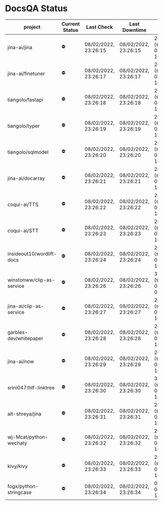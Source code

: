# DocsQA Status

|         project         |Current Status|     Last Check     |   Last Downtime    |              % Uptime              |
|-------------------------|--------------|--------------------|--------------------|------------------------------------|
|jina-ai/jina             |⛔️           |08/02/2022, 23:26:15|08/02/2022, 23:26:15|263.411 (since 07/29/2022, 16:38:18)|
|jina-ai/finetuner        |⛔️           |08/02/2022, 23:26:17|08/02/2022, 23:26:17|263.424 (since 07/29/2022, 16:38:18)|
|tiangolo/fastapi         |⛔️           |08/02/2022, 23:26:18|08/02/2022, 23:26:18|263.442 (since 07/29/2022, 16:38:18)|
|tiangolo/typer           |⛔️           |08/02/2022, 23:26:19|08/02/2022, 23:26:19|263.437 (since 07/29/2022, 16:38:18)|
|tiangolo/sqlmodel        |⛔️           |08/02/2022, 23:26:20|08/02/2022, 23:26:20|263.438 (since 07/29/2022, 16:38:18)|
|jina-ai/docarray         |⛔️           |08/02/2022, 23:26:21|08/02/2022, 23:26:21|263.436 (since 07/29/2022, 16:38:18)|
|coqui-ai/TTS             |⛔️           |08/02/2022, 23:26:22|08/02/2022, 23:26:22|263.437 (since 07/29/2022, 16:38:18)|
|coqui-ai/STT             |⛔️           |08/02/2022, 23:26:23|08/02/2022, 23:26:23|263.443 (since 07/29/2022, 16:38:18)|
|insideout10/wordlift-docs|⛔️           |08/02/2022, 23:26:24|08/02/2022, 23:26:24|263.449 (since 07/29/2022, 16:38:18)|
|winstonww/clip-as-service|⛔️           |08/02/2022, 23:26:26|08/02/2022, 23:26:26|37.945 (since 08/01/2022, 02:40:51) |
|jina-ai/clip-as-service  |⛔️           |08/02/2022, 23:26:27|08/02/2022, 23:26:27|263.460 (since 07/29/2022, 16:38:18)|
|garbles-dev/whitepaper   |⛔️           |08/02/2022, 23:26:28|08/02/2022, 23:26:28|263.461 (since 07/29/2022, 16:38:18)|
|jina-ai/now              |⛔️           |08/02/2022, 23:26:29|08/02/2022, 23:26:29|263.463 (since 07/29/2022, 16:38:18)|
|srini047/htf-linktree    |⛔️           |08/02/2022, 23:26:30|08/02/2022, 23:26:30|324.634 (since 07/31/2022, 18:29:28)|
|alt-shreya/jina          |⛔️           |08/02/2022, 23:26:31|08/02/2022, 23:26:31|263.462 (since 07/29/2022, 16:38:18)|
|wj-Mcat/python-wechaty   |⛔️           |08/02/2022, 23:26:32|08/02/2022, 23:26:32|263.467 (since 07/29/2022, 16:38:18)|
|kivy/kivy                |⛔️           |08/02/2022, 23:26:33|08/02/2022, 23:26:33|263.465 (since 07/29/2022, 16:38:18)|
|fogx/python-stringcase   |⛔️           |08/02/2022, 23:26:34|08/02/2022, 23:26:34|0.000 (since 08/01/2022, 12:54:44)  |
